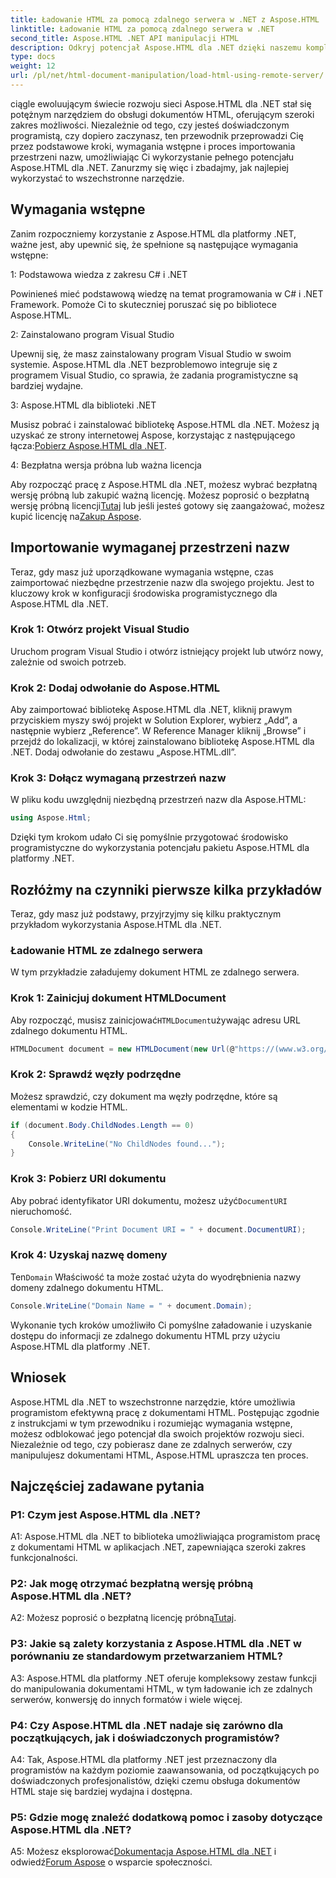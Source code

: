 ```yaml
---
title: Ładowanie HTML za pomocą zdalnego serwera w .NET z Aspose.HTML
linktitle: Ładowanie HTML za pomocą zdalnego serwera w .NET
second_title: Aspose.HTML .NET API manipulacji HTML
description: Odkryj potencjał Aspose.HTML dla .NET dzięki naszemu kompleksowemu przewodnikowi. Dowiedz się, jak importować przestrzenie nazw, uzyskiwać dostęp do zdalnych dokumentów HTML i nie tylko.
type: docs
weight: 12
url: /pl/net/html-document-manipulation/load-html-using-remote-server/
---
```


ciągle ewoluującym świecie rozwoju sieci Aspose.HTML dla .NET stał się potężnym narzędziem do obsługi dokumentów HTML, oferującym szeroki zakres możliwości. Niezależnie od tego, czy jesteś doświadczonym programistą, czy dopiero zaczynasz, ten przewodnik przeprowadzi Cię przez podstawowe kroki, wymagania wstępne i proces importowania przestrzeni nazw, umożliwiając Ci wykorzystanie pełnego potencjału Aspose.HTML dla .NET. Zanurzmy się więc i zbadajmy, jak najlepiej wykorzystać to wszechstronne narzędzie.

## Wymagania wstępne

Zanim rozpoczniemy korzystanie z Aspose.HTML dla platformy .NET, ważne jest, aby upewnić się, że spełnione są następujące wymagania wstępne:

1: Podstawowa wiedza z zakresu C# i .NET

Powinieneś mieć podstawową wiedzę na temat programowania w C# i .NET Framework. Pomoże Ci to skuteczniej poruszać się po bibliotece Aspose.HTML.

2: Zainstalowano program Visual Studio

Upewnij się, że masz zainstalowany program Visual Studio w swoim systemie. Aspose.HTML dla .NET bezproblemowo integruje się z programem Visual Studio, co sprawia, że zadania programistyczne są bardziej wydajne.

3: Aspose.HTML dla biblioteki .NET

 Musisz pobrać i zainstalować bibliotekę Aspose.HTML dla .NET. Możesz ją uzyskać ze strony internetowej Aspose, korzystając z następującego łącza:[Pobierz Aspose.HTML dla .NET](https://releases.aspose.com/html/net/).

4: Bezpłatna wersja próbna lub ważna licencja

 Aby rozpocząć pracę z Aspose.HTML dla .NET, możesz wybrać bezpłatną wersję próbną lub zakupić ważną licencję. Możesz poprosić o bezpłatną wersję próbną licencji[Tutaj](https://releases.aspose.com/) lub jeśli jesteś gotowy się zaangażować, możesz kupić licencję na[Zakup Aspose](https://purchase.aspose.com/buy).

## Importowanie wymaganej przestrzeni nazw

Teraz, gdy masz już uporządkowane wymagania wstępne, czas zaimportować niezbędne przestrzenie nazw dla swojego projektu. Jest to kluczowy krok w konfiguracji środowiska programistycznego dla Aspose.HTML dla .NET.

### Krok 1: Otwórz projekt Visual Studio

Uruchom program Visual Studio i otwórz istniejący projekt lub utwórz nowy, zależnie od swoich potrzeb.

### Krok 2: Dodaj odwołanie do Aspose.HTML

Aby zaimportować bibliotekę Aspose.HTML dla .NET, kliknij prawym przyciskiem myszy swój projekt w Solution Explorer, wybierz „Add”, a następnie wybierz „Reference”. W Reference Manager kliknij „Browse” i przejdź do lokalizacji, w której zainstalowano bibliotekę Aspose.HTML dla .NET. Dodaj odwołanie do zestawu „Aspose.HTML.dll”.

### Krok 3: Dołącz wymaganą przestrzeń nazw

W pliku kodu uwzględnij niezbędną przestrzeń nazw dla Aspose.HTML:

```csharp
using Aspose.Html;
```

Dzięki tym krokom udało Ci się pomyślnie przygotować środowisko programistyczne do wykorzystania potencjału pakietu Aspose.HTML dla platformy .NET.

## Rozłóżmy na czynniki pierwsze kilka przykładów

Teraz, gdy masz już podstawy, przyjrzyjmy się kilku praktycznym przykładom wykorzystania Aspose.HTML dla .NET.

### Ładowanie HTML ze zdalnego serwera

W tym przykładzie załadujemy dokument HTML ze zdalnego serwera.

### Krok 1: Zainicjuj dokument HTMLDocument

 Aby rozpocząć, musisz zainicjować`HTMLDocument`używając adresu URL zdalnego dokumentu HTML.

```csharp
HTMLDocument document = new HTMLDocument(new Url(@"https://(www.w3.org/TR/html5/"));
```

### Krok 2: Sprawdź węzły podrzędne

Możesz sprawdzić, czy dokument ma węzły podrzędne, które są elementami w kodzie HTML.

```csharp
if (document.Body.ChildNodes.Length == 0)
{
    Console.WriteLine("No ChildNodes found...");
}
```

### Krok 3: Pobierz URI dokumentu

 Aby pobrać identyfikator URI dokumentu, możesz użyć`DocumentURI` nieruchomość.

```csharp
Console.WriteLine("Print Document URI = " + document.DocumentURI);
```

### Krok 4: Uzyskaj nazwę domeny

 Ten`Domain` Właściwość ta może zostać użyta do wyodrębnienia nazwy domeny zdalnego dokumentu HTML.

```csharp
Console.WriteLine("Domain Name = " + document.Domain);
```

Wykonanie tych kroków umożliwiło Ci pomyślne załadowanie i uzyskanie dostępu do informacji ze zdalnego dokumentu HTML przy użyciu Aspose.HTML dla platformy .NET.

## Wniosek

Aspose.HTML dla .NET to wszechstronne narzędzie, które umożliwia programistom efektywną pracę z dokumentami HTML. Postępując zgodnie z instrukcjami w tym przewodniku i rozumiejąc wymagania wstępne, możesz odblokować jego potencjał dla swoich projektów rozwoju sieci. Niezależnie od tego, czy pobierasz dane ze zdalnych serwerów, czy manipulujesz dokumentami HTML, Aspose.HTML upraszcza ten proces.

## Najczęściej zadawane pytania

### P1: Czym jest Aspose.HTML dla .NET?

A1: Aspose.HTML dla .NET to biblioteka umożliwiająca programistom pracę z dokumentami HTML w aplikacjach .NET, zapewniająca szeroki zakres funkcjonalności.

### P2: Jak mogę otrzymać bezpłatną wersję próbną Aspose.HTML dla .NET?

 A2: Możesz poprosić o bezpłatną licencję próbną[Tutaj](https://releases.aspose.com/).

### P3: Jakie są zalety korzystania z Aspose.HTML dla .NET w porównaniu ze standardowym przetwarzaniem HTML?

A3: Aspose.HTML dla platformy .NET oferuje kompleksowy zestaw funkcji do manipulowania dokumentami HTML, w tym ładowanie ich ze zdalnych serwerów, konwersję do innych formatów i wiele więcej.

### P4: Czy Aspose.HTML dla .NET nadaje się zarówno dla początkujących, jak i doświadczonych programistów?

A4: Tak, Aspose.HTML dla platformy .NET jest przeznaczony dla programistów na każdym poziomie zaawansowania, od początkujących po doświadczonych profesjonalistów, dzięki czemu obsługa dokumentów HTML staje się bardziej wydajna i dostępna.

### P5: Gdzie mogę znaleźć dodatkową pomoc i zasoby dotyczące Aspose.HTML dla .NET?

 A5: Możesz eksplorować[Dokumentacja Aspose.HTML dla .NET](https://reference.aspose.com/html/net/) i odwiedź[Forum Aspose](https://forum.aspose.com/) o wsparcie społeczności.